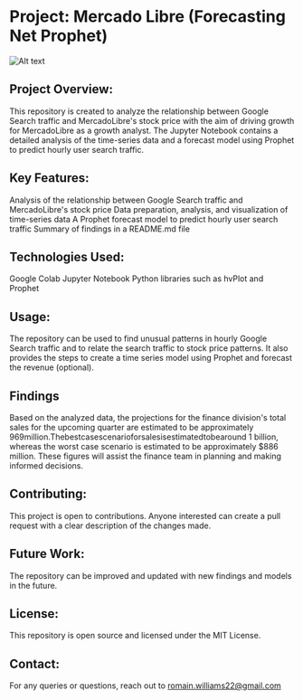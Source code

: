 
# Project: Mercado Libre (Forecasting Net Prophet) 

![Alt text](10-5-challenge-image.png)

## Project Overview:
This repository is created to analyze the relationship between Google Search traffic and MercadoLibre's stock price with the aim of driving growth for MercadoLibre as a growth analyst. The Jupyter Notebook contains a detailed analysis of the time-series data and a forecast model using Prophet to predict hourly user search traffic. 

## Key Features:
Analysis of the relationship between Google Search traffic and MercadoLibre's stock price
Data preparation, analysis, and visualization of time-series data
A Prophet forecast model to predict hourly user search traffic
Summary of findings in a README.md file

## Technologies Used:
Google Colab
Jupyter Notebook
Python libraries such as hvPlot and Prophet

## Usage:
The repository can be used to find unusual patterns in hourly Google Search traffic and to relate the search traffic to stock price patterns. It also provides the steps to create a time series model using Prophet and forecast the revenue (optional).

## Findings 
Based on the analyzed data, the projections for the finance division's total sales for the upcoming quarter are estimated to be approximately  969million.Thebestcasescenarioforsalesisestimatedtobearound 1 billion, whereas the worst case scenario is estimated to be approximately $886 million. These figures will assist the finance team in planning and making informed decisions.

## Contributing:
This project is open to contributions. Anyone interested can create a pull request with a clear description of the changes made.

## Future Work:
The repository can be improved and updated with new findings and models in the future.

## License:
This repository is open source and licensed under the MIT License.

## Contact:
For any queries or questions, reach out to romain.williams22@gmail.com